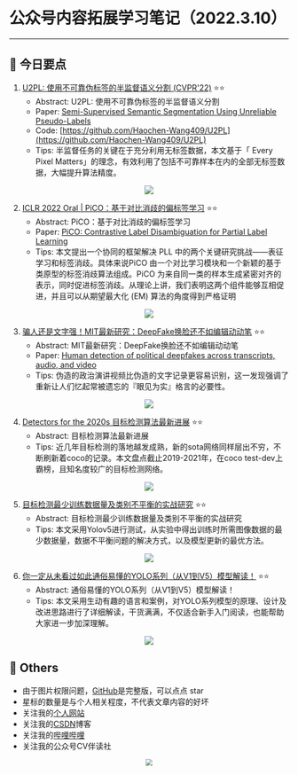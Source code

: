# 公众号内容拓展学习笔记（2022.3.10）

------



## :paperclip:  今日要点

1. [U2PL: 使用不可靠伪标签的半监督语义分割 (CVPR'22)](https://mp.weixin.qq.com/s/ruOIXZ8lMImKnzgcE0d6vQ)         :star::star:
   - Abstract: U2PL: 使用不可靠伪标签的半监督语义分割 
   - Paper: [Semi-Supervised Semantic Segmentation Using Unreliable Pseudo-Labels](https://arxiv.org/pdf/2203.03884.pdf)
   - Code: [https://github.com/Haochen-Wang409/U2PL](https://github.com/Haochen-Wang409/U2PL)
   - Tips:  半监督任务的关键在于充分利用无标签数据，本文基于「 Every Pixel Matters」的理念，有效利用了包括不可靠样本在内的全部无标签数据，大幅提升算法精度。

<div align=center><img src="https://mmbiz.qpic.cn/sz_mmbiz_jpg/gYUsOT36vfpqGQBBp2Dibm5CuMZC4Z1JKA9JNsBUaoj9SySVQ0kibic3jlXM4paYiaM0oDaqvdPmYPewp0FgdzLHzg/640?wx_fmt=jpeg&wxfrom=5&wx_lazy=1&wx_co=1" style='zoom:100%'>
</div>


2. [ICLR 2022 Oral | PiCO：基于对比消歧的偏标签学习](https://mp.weixin.qq.com/s/H8igvPdhIPZv82CBAhNI2Q)       :star::star:
   - Abstract: PiCO：基于对比消歧的偏标签学习
   - Paper: [PiCO: Contrastive Label Disambiguation for Partial Label Learning](https://arxiv.org/abs/2201.08984)
   - Tips:  本文提出一个协同的框架解决 PLL 中的两个关键研究挑战——表征学习和标签消歧。具体来说PiCO 由一个对比学习模块和一个新颖的基于类原型的标签消歧算法组成。PiCO 为来自同一类的样本生成紧密对齐的表示，同时促进标签消歧。从理论上讲，我们表明这两个组件能够互相促进，并且可以从期望最大化 (EM) 算法的角度得到严格证明

<div align=center><img src="https://mmbiz.qpic.cn/mmbiz_png/ibaXaPIy7jV1tNHdJpayNO1SaOf4Pia790v4Q9N5iaVVAryZQ6q1QULO59FibiakmAeILfgcVNY0YicaUDuOPl8HpaDw/640?wx_fmt=png&wxfrom=5&wx_lazy=1&wx_co=1" style='zoom:100%'>
</div>



3. [骗人还是文字强！MIT最新研究：DeepFake换脸还不如编辑动动笔](https://mp.weixin.qq.com/s/0iL4fwL43xHgZzsvkeD73g)       :star::star:
   - Abstract: MIT最新研究：DeepFake换脸还不如编辑动动笔
   - Paper: [Human detection of political deepfakes across transcripts, audio, and video](https://arxiv.org/pdf/2202.12883.pdf)
   - Tips: 伪造的政治演讲视频比伪造的文字记录更容易识别，这一发现强调了重新让人们忆起常被遗忘的『眼见为实』格言的必要性。
<div align=center><img src="https://mmbiz.qpic.cn/mmbiz_gif/UicQ7HgWiaUb0umeKaXU2mIcLD96efib8FEajQRXu1VEDJWEzoialgyu2mQfLQJLz7YIicJK5etzXVTBOzBDTibNGv0A/640?wx_fmt=gif&wxfrom=5&wx_lazy=1" style='zoom:100%'>
</div>



4. [Detectors for the 2020s 目标检测算法最新进展](https://mp.weixin.qq.com/s/NJhE3Psvp-DHeZverfJxng)       :star::star:
   - Abstract: 目标检测算法最新进展
   - Tips: 近几年目标检测的落地越发成熟，新的sota网络同样层出不穷，不断刷新着coco的记录。本文盘点截止2019-2021年，在coco test-dev上霸榜，且知名度较广的目标检测网络。

<div align=center><img src="https://mmbiz.qpic.cn/mmbiz_png/SdQCib1UzF3uViau2OJXatzYic5e17ibhibnxujWib66ZddibLD6Fg51lV3wial9EIhfwHedoX7L5z0vFsUq7S6lvGO9Pw/640?wx_fmt=png&wxfrom=5&wx_lazy=1&wx_co=1" style='zoom:100%'>
</div>

5. [目标检测最少训练数据量及类别不平衡的实战研究](https://mp.weixin.qq.com/s/iZYmst7GuWPpEr4s-rTsqg)       :star::star:
   - Abstract: 目标检测最少训练数据量及类别不平衡的实战研究
   - Tips: 本文采用Yolov5进行测试，从实验中得出训练时所需图像数据的最少数据量，数据不平衡问题的解决方式，以及模型更新的最优方法。

<div align=center><img src="https://mmbiz.qpic.cn/mmbiz_jpg/VvkhdVVVIDhicEs3IeDbRDWKicfuRRbwgjtFnMXvoiaGItMrsLyMsibw2Wm00ZpuL973ZS2Vvl3gzQulL9jMianAcdA/640?wx_fmt=jpeg&wxfrom=5&wx_lazy=1&wx_co=1" style='zoom:100%'>
</div>



6. [你一定从未看过如此通俗易懂的YOLO系列（从V1到V5）模型解读！](https://mp.weixin.qq.com/s/EAONLOEIuexJBqbUvvb07g)       :star::star:
   - Abstract: 通俗易懂的YOLO系列（从V1到V5）模型解读！
   - Tips: 本文采用生动有趣的语言和案例，对YOLO系列模型的原理、设计及改进思路进行了详细解读，干货满满，不仅适合新手入门阅读，也能帮助大家进一步加深理解。

<div align=center><img src="https://mmbiz.qpic.cn/sz_mmbiz_jpg/gYUsOT36vfp0Y6EQc74RUsLKenPy1Bg14z5yHQVKgnnOg3xfFQTicfBUtLhQtsCsiaqBGfpyAcSPxAIUhBIGZHcw/640?wx_fmt=jpeg&wxfrom=5&wx_lazy=1&wx_co=1" style='zoom:100%'>
</div>




## :paperclip:  Others

- 由于图片权限问题，[GitHub](https://github.com/xiaoxuebajie/dairly_learning)是完整版，可以点点 star
- 星标的数量是与个人相关程度，不代表文章内容的好坏
- 关注我的[个人网站](http://www.cvbds.cn/)
- 关注我的[CSDN](https://blog.csdn.net/xiaoxuebajie)博客
- 关注我的[哔哩哔哩](https://space.bilibili.com/424394389)
- 关注我的公众号CV伴读社

<div align=center><img src="https://img-blog.csdnimg.cn/202005031406335.jpg" style='zoom:80%'>
</div>